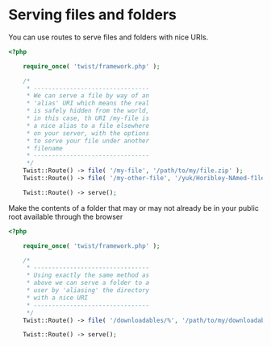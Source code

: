 # Serving files and folders

You can use routes to serve files and folders with nice URIs.

```php
<?php

    require_once( 'twist/framework.php' );

    /*
     * --------------------------------
     * We can serve a file by way of an
     * 'alias' URI which means the real
     * is safely hidden from the world,
     * in this case, th URI /my-file is
     * a nice alias to a file elsewhere
     * on your server, with the options
     * to serve your file under another
     * filename
     * --------------------------------
     */
    Twist::Route() -> file( '/my-file', '/path/to/my/file.zip' );
    Twist::Route() -> file( '/my-other-file', '/yuk/Horibley-NAmed-f1le!_2015_09_24.tar', 'nice-filename.zip' );

    Twist::Route() -> serve();
```

Make the contents of a folder that may or may not already be in your public root available through the browser

```php
<?php

    require_once( 'twist/framework.php' );

    /*
     * --------------------------------
     * Using exactly the same method as
     * above we can serve a folder to a
     * user by 'aliasing' the directory
     * with a nice URI
     * --------------------------------
     */
    Twist::Route() -> file( '/downloadables/%', '/path/to/my/downloadables/folder' );

    Twist::Route() -> serve();
```